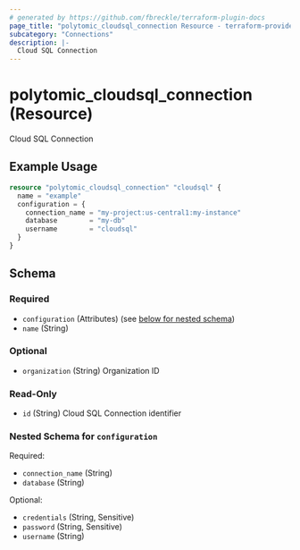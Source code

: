 ```yaml
---
# generated by https://github.com/fbreckle/terraform-plugin-docs
page_title: "polytomic_cloudsql_connection Resource - terraform-provider-polytomic"
subcategory: "Connections"
description: |-
  Cloud SQL Connection
---
```


# polytomic_cloudsql_connection (Resource)

Cloud SQL Connection

## Example Usage

```terraform
resource "polytomic_cloudsql_connection" "cloudsql" {
  name = "example"
  configuration = {
    connection_name = "my-project:us-central1:my-instance"
    database        = "my-db"
    username        = "cloudsql"
  }
}
```

<!-- schema generated by tfplugindocs -->
## Schema

### Required

- `configuration` (Attributes) (see [below for nested schema](#nestedatt--configuration))
- `name` (String)

### Optional

- `organization` (String) Organization ID

### Read-Only

- `id` (String) Cloud SQL Connection identifier

<a id="nestedatt--configuration"></a>
### Nested Schema for `configuration`

Required:

- `connection_name` (String)
- `database` (String)

Optional:

- `credentials` (String, Sensitive)
- `password` (String, Sensitive)
- `username` (String)


